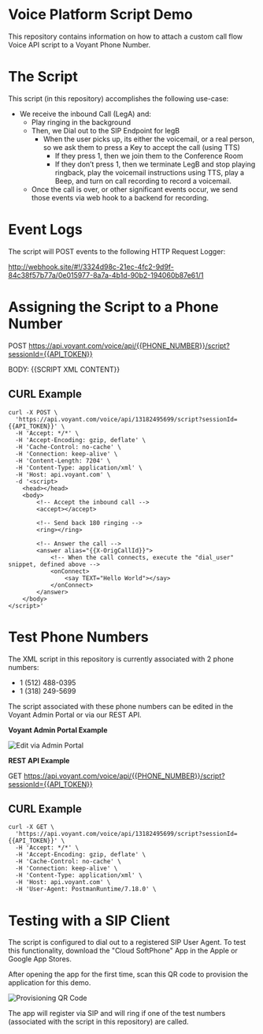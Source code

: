 # Voice Platform Script Demo
This repository contains information on how to attach a custom call flow Voice API script to a Voyant Phone Number.

# The Script
This script (in this repository) accomplishes the following use-case:
- We receive the inbound Call (LegA) and:
  - Play ringing in the background
  - Then, we Dial out to the SIP Endpoint for legB
    - When the user picks up, its either the voicemail, or a real person, so we ask them to press a Key to accept the call (using TTS)
      - If they press 1, then we join them to the Conference Room
      - If they don’t press 1, then we terminate LegB and stop playing ringback, play the voicemail instructions using TTS, play a Beep, and turn on call recording to record a voicemail.
  - Once the call is over, or other significant events occur, we send those events via web hook to a backend for recording.
        

# Event Logs

The script will POST events to the following HTTP Request Logger:

http://webhook.site/#!/3324d98c-21ec-4fc2-9d9f-84c38f57b77a/0e015977-8a7a-4b1d-90b2-194060b87e61/1


# Assigning the Script to a Phone Number
POST https://api.voyant.com/voice/api/{{PHONE_NUMBER}}/script?sessionId={{API_TOKEN}}

BODY: {{SCRIPT XML CONTENT}}

## CURL Example

```
curl -X POST \
  'https://api.voyant.com/voice/api/13182495699/script?sessionId={{API_TOKEN}}' \
  -H 'Accept: */*' \
  -H 'Accept-Encoding: gzip, deflate' \
  -H 'Cache-Control: no-cache' \
  -H 'Connection: keep-alive' \
  -H 'Content-Length: 7204' \
  -H 'Content-Type: application/xml' \
  -H 'Host: api.voyant.com' \
  -d '<script>
    <head></head>
    <body>        
        <!-- Accept the inbound call -->
        <accept></accept>

        <!-- Send back 180 ringing -->
        <ring></ring>

        <!-- Answer the call -->
        <answer alias="{{X-OrigCallId}}">
            <!-- When the call connects, execute the "dial_user" snippet, defined above -->
            <onConnect>
                <say TEXT="Hello World"></say>
            </onConnect>
        </answer>
    </body>
</script>'
```

# Test Phone Numbers

The XML script in this repository is currently associated with 2 phone numbers:
- 1 (512) 488-0395
- 1 (318) 249-5699

The script associated with these phone numbers can be edited in the Voyant Admin Portal or via our REST API.

**Voyant Admin Portal Example**

![Edit via Admin Portal](https://www.dropbox.com/s/cyrt2n6adahbzjt/Screenshot%202019-11-05%2010.59.27.png?dl=0)

**REST API Example**

GET https://api.voyant.com/voice/api/{{PHONE_NUMBER}}/script?sessionId={{API_TOKEN}}

## CURL Example

```
curl -X GET \
  'https://api.voyant.com/voice/api/13182495699/script?sessionId={{API_TOKEN}}' \
  -H 'Accept: */*' \
  -H 'Accept-Encoding: gzip, deflate' \
  -H 'Cache-Control: no-cache' \
  -H 'Connection: keep-alive' \
  -H 'Content-Type: application/xml' \
  -H 'Host: api.voyant.com' \
  -H 'User-Agent: PostmanRuntime/7.18.0' \
```

# Testing with a SIP Client

The script is configured to dial out to a registered SIP User Agent. To test this functionality, download the "Cloud SoftPhone" App in the Apple or Google App Stores.

After opening the app for the first time, scan this QR code to provision the application for this demo.

![Provisioning QR Code](https://providers.cloudsoftphone.com/qrcode/accountsettings/1/display/15086/660)

The app will register via SIP and will ring if one of the test numbers (associated with the script in this repository) are called.




